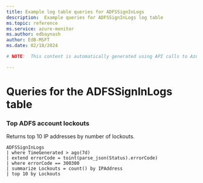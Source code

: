```yaml
---
title: Example log table queries for ADFSSignInLogs
description:  Example queries for ADFSSignInLogs log table
ms.topic: reference
ms.service: azure-monitor
ms.author: edbaynash
author: EdB-MSFT
ms.date: 02/18/2024

# NOTE:  This content is automatically generated using API calls to Azure. Any edits made on these files will be overwritten in the next run of the script. 

---
```


# Queries for the ADFSSignInLogs table


### Top ADFS account lockouts  


Returns top 10 IP addresses by number of lockouts.  

```query
ADFSSignInLogs
| where TimeGenerated > ago(7d)
| extend errorCode = toint(parse_json(Status).errorCode)
| where errorCode == 300300
| summarize Lockouts = count() by IPAddress
| top 10 by Lockouts
```


